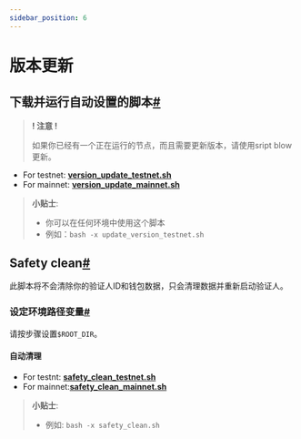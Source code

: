 ```yaml
---
sidebar_position: 6
---
```


# 版本更新
## 下载并运行自动设置的脚本[#](https://wiki.findora.org/docs/guides/version-update#download-and-run-the-automated-setup-script)


> **! 注意 !**
>
> 如果你已经有一个正在运行的节点，而且需要更新版本，请使用sript blow更新。
> 



- For testnet: [**version_update_testnet.sh**](./update_version_testnet.sh)
- For mainnet: [**version_update_mainnet.sh**](./update_version_mainnet.sh)
  
> **小贴士**:
> * 你可以在任何环境中使用这个脚本
> *  例如：`bash -x update_version_testnet.sh`

## Safety clean[#](https://wiki.findora.org/docs/guides/manual-setup#safety-clean)

此脚本将不会清除你的验证人ID和钱包数据，只会清理数据并重新启动验证人。

### 设定环境路径变量[#](https://wiki.findora.org/docs/guides/manual-setup#set-environment-path-variables-1)

请按步骤设置`$ROOT_DIR`。

#### 自动清理

- For testnt: [**safety_clean_testnet.sh**](./safety_clean_testnet.sh)
- For mainnet:[**safety_clean_mainnet.sh**](./safety_clean_mainnet.sh)

> **小贴士**:
> * 例如: `bash -x safety_clean.sh`
